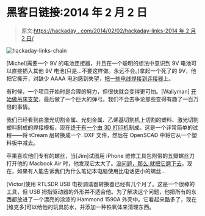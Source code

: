 # 黑客日链接:2014 年 2 月 2 日

> 原文:[https://hackaday . com/2014/02/02/hackaday-links-2014 年 2 月 2 日/](https://hackaday.com/2014/02/02/hackaday-links-february-2-2014/)

![hackaday-links-chain](../Images/da184e9bde007f88b719f5aafc440574.png)

[Michel]需要一个 9V 的电池连接器，并且在一个聪明的想法中意识到 9V 电池可以直接插入其他 9V 电池(只是…不要这样做。永远不会。)拿起一个死了的 9V，他把它撕开，对缺少 AAAA 电池感到失望，[把一些电线焊接到连接器](http://imgur.com/a/uizSa#5)上。

有时候，一个项目开始时是合理的努力，但很快就会变得更可怕。[Wallyman] [开始做吊床支架](http://www.instructables.com/id/Giant-Slingshot-1/)，最后做了一个巨大的弹弓。我们不会去争论那些变得有趣了一百万倍的事情。

我们已经看到由激光切割金属、光刻金属、乙烯基切割机上切割的塑料、激光切割塑料制成的焊接模板，现在[终于有一个由 3D 打印机](http://www.instructables.com/id/How-to-3D-print-a-solder-mask/?ALLSTEPS)制成。这是一个非常简单的过程——将 tCream 层转换成一个. DXF 文件，然后在 OpenSCAD 中将它从一个塑料板中减去。

苹果喜欢他们专有的螺丝，当[Jim]试图用 iPhone 维修工具包附带的五瓣螺丝刀打开他的 Macbook Air 时，他发现它太大了。[没问题，那么:就把它磨下去](http://parkyjimbo.blogspot.co.uk/2014/01/pentalobe-size-mod-for-macbook-air.html)。现在，如果有人能告诉我们为什么笔记本电脑使用比电话更小的螺丝…

[Victor]使用 RTLSDR USB 电视调谐器转换器已经有几个月了。这是一个很棒的工具，但 USB 拇指驱动器的外形并不适合他。为了解决这个问题，他把所有的东西都放进了一个漂亮的涂漆的 Hammond 1590A 外壳中。它看起来酷多了，现在[维克多]可以给他的玩具防水，并添加一种铁氧体来清理东西。